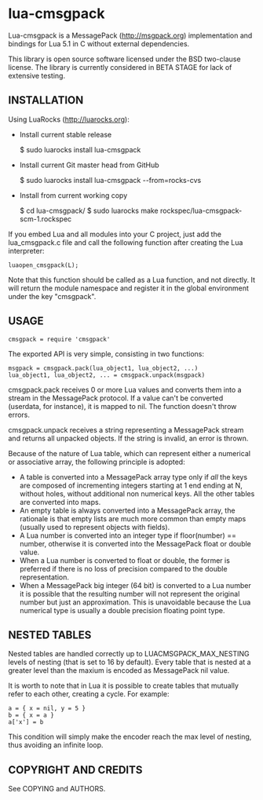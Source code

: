 lua-cmsgpack
===

Lua-cmsgpack is a MessagePack (http://msgpack.org) implementation and bindings for
Lua 5.1 in C without external dependencies.

This library is open source software licensed under the BSD two-clause license.
The library is currently considered in BETA STAGE for lack of extensive testing.



INSTALLATION
---
Using LuaRocks (http://luarocks.org):

* Install current stable release

    $ sudo luarocks install lua-cmsgpack

* Install current Git master head from GitHub

    $ sudo luarocks install lua-cmsgpack --from=rocks-cvs

* Install from current working copy

    $ cd lua-cmsgpack/
    $ sudo luarocks make rockspec/lua-cmsgpack-scm-1.rockspec

If you embed Lua and all modules into your C project, just add the
lua_cmsgpack.c file and call the following function after creating the Lua
interpreter:

    luaopen_cmsgpack(L);


Note that this function should be called as a Lua function, and not directly.
It will return the module namespace and register it in the global environment
under the key "cmsgpack".



USAGE
---
    cmsgpack = require 'cmsgpack'

The exported API is very simple, consisting in two functions:

    msgpack = cmsgpack.pack(lua_object1, lua_object2, ...)
    lua_object1, lua_object2, ... = cmsgpack.unpack(msgpack)


cmsgpack.pack receives 0 or more Lua values and converts them into a stream in the MessagePack protocol.
If a value can't be converted (userdata, for instance), it is mapped to nil. The function doesn't throw
errors.

cmsgpack.unpack receives a string representing a MessagePack stream and returns all unpacked objects.
If the string is invalid, an error is thrown.

Because of the nature of Lua table, which can represent either a numerical or associative array, the
following principle is adopted:

* A table is converted into a MessagePack array type only if *all* the keys are
composed of incrementing integers starting at 1 end ending at N, without holes,
without additional non numerical keys. All the other tables are converted into
maps.
* An empty table is always converted into a MessagePack array, the rationale is that empty lists are much more common than empty maps (usually used to represent objects with fields).
* A Lua number is converted into an integer type if floor(number) == number, otherwise it is converted into the MessagePack float or double value.
* When a Lua number is converted to float or double, the former is preferred if there is no loss of precision compared to the double representation.
* When a MessagePack big integer (64 bit) is converted to a Lua number it is possible that the resulting number will not represent the original number but just an approximation. This is unavoidable because the Lua numerical type is usually a double precision floating point type.



NESTED TABLES
---
Nested tables are handled correctly up to LUACMSGPACK_MAX_NESTING levels of
nesting (that is set to 16 by default).
Every table that is nested at a greater level than the maxium is encoded
as MessagePack nil value.

It is worth to note that in Lua it is possible to create tables that mutually
refer to each other, creating a cycle. For example:

    a = { x = nil, y = 5 }
    b = { x = a }
    a['x'] = b

This condition will simply make the encoder reach the max level of nesting,
thus avoiding an infinite loop.



COPYRIGHT AND CREDITS
---
See COPYING and AUTHORS.
